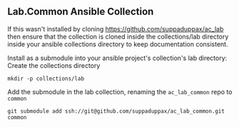 Lab.Common Ansible Collection
---
If this wasn't installed by cloning https://github.com/suppaduppax/ac_lab then ensure that the collection is cloned inside the collections/lab directory inside your ansible collections directory to keep documentation consistent. 

Install as a submodule into your ansible project's collection's lab directory:
Create the collections directory
```
mkdir -p collections/lab
```

Add the submodule in the lab collection, renaming the `ac_lab_common` repo to `common` 
```
git submodule add ssh://git@github.com/suppaduppax/ac_lab_common.git common
```
